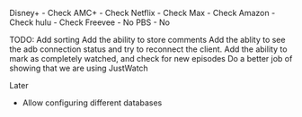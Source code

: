 Disney+ - Check
AMC+ - Check
Netflix - Check
Max - Check
Amazon - Check
hulu - Check
Freevee - No
PBS - No

TODO:
Add sorting 
Add the ability to store comments
Add the ablity to see the adb connection status and try to reconnect the client.
Add the ability to mark as completely watched, and check for new episodes
Do a better job of showing that we are using JustWatch


Later
* Allow configuring different databases


  
